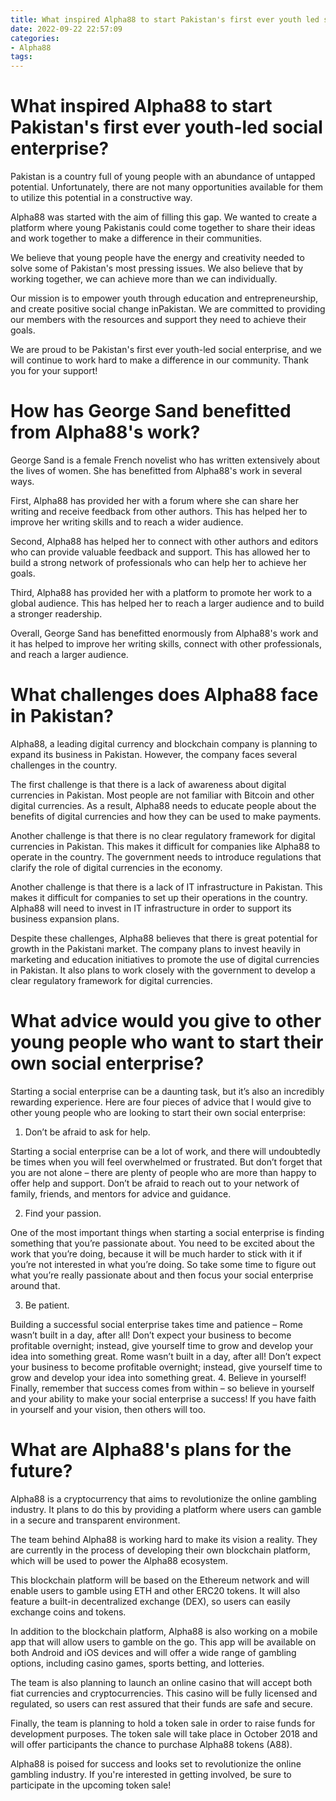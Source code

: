 ```yaml
---
title: What inspired Alpha88 to start Pakistan's first ever youth led social enterprise
date: 2022-09-22 22:57:09
categories:
- Alpha88
tags:
---
```



#  What inspired Alpha88 to start Pakistan's first ever youth-led social enterprise?

Pakistan is a country full of young people with an abundance of untapped potential. Unfortunately, there are not many opportunities available for them to utilize this potential in a constructive way.

Alpha88 was started with the aim of filling this gap. We wanted to create a platform where young Pakistanis could come together to share their ideas and work together to make a difference in their communities.

We believe that young people have the energy and creativity needed to solve some of Pakistan's most pressing issues. We also believe that by working together, we can achieve more than we can individually.

Our mission is to empower youth through education and entrepreneurship, and create positive social change inPakistan. We are committed to providing our members with the resources and support they need to achieve their goals.

We are proud to be Pakistan's first ever youth-led social enterprise, and we will continue to work hard to make a difference in our community. Thank you for your support!

#  How has George Sand benefitted from Alpha88's work?

George Sand is a female French novelist who has written extensively about the lives of women. She has benefitted from Alpha88's work in several ways.

First, Alpha88 has provided her with a forum where she can share her writing and receive feedback from other authors. This has helped her to improve her writing skills and to reach a wider audience.

Second, Alpha88 has helped her to connect with other authors and editors who can provide valuable feedback and support. This has allowed her to build a strong network of professionals who can help her to achieve her goals.

Third, Alpha88 has provided her with a platform to promote her work to a global audience. This has helped her to reach a larger audience and to build a stronger readership.

Overall, George Sand has benefitted enormously from Alpha88's work and it has helped to improve her writing skills, connect with other professionals, and reach a larger audience.

#  What challenges does Alpha88 face in Pakistan?

Alpha88, a leading digital currency and blockchain company is planning to expand its business in Pakistan. However, the company faces several challenges in the country.

The first challenge is that there is a lack of awareness about digital currencies in Pakistan. Most people are not familiar with Bitcoin and other digital currencies. As a result, Alpha88 needs to educate people about the benefits of digital currencies and how they can be used to make payments.

Another challenge is that there is no clear regulatory framework for digital currencies in Pakistan. This makes it difficult for companies like Alpha88 to operate in the country. The government needs to introduce regulations that clarify the role of digital currencies in the economy.

Another challenge is that there is a lack of IT infrastructure in Pakistan. This makes it difficult for companies to set up their operations in the country. Alpha88 will need to invest in IT infrastructure in order to support its business expansion plans.

Despite these challenges, Alpha88 believes that there is great potential for growth in the Pakistani market. The company plans to invest heavily in marketing and education initiatives to promote the use of digital currencies in Pakistan. It also plans to work closely with the government to develop a clear regulatory framework for digital currencies.

#  What advice would you give to other young people who want to start their own social enterprise?

Starting a social enterprise can be a daunting task, but it’s also an incredibly rewarding experience. Here are four pieces of advice that I would give to other young people who are looking to start their own social enterprise:

1. Don’t be afraid to ask for help.

Starting a social enterprise can be a lot of work, and there will undoubtedly be times when you will feel overwhelmed or frustrated. But don’t forget that you are not alone – there are plenty of people who are more than happy to offer help and support. Don’t be afraid to reach out to your network of family, friends, and mentors for advice and guidance.

2. Find your passion.

One of the most important things when starting a social enterprise is finding something that you’re passionate about. You need to be excited about the work that you’re doing, because it will be much harder to stick with it if you’re not interested in what you’re doing. So take some time to figure out what you’re really passionate about and then focus your social enterprise around that.

3. Be patient.

Building a successful social enterprise takes time and patience – Rome wasn’t built in a day, after all! Don’t expect your business to become profitable overnight; instead, give yourself time to grow and develop your idea into something great. Rome wasn’t built in a day, after all! Don’t expect your business to become profitable overnight; instead, give yourself time to grow and develop your idea into something great. 4. Believe in yourself! Finally, remember that success comes from within – so believe in yourself and your ability to make your social enterprise a success! If you have faith in yourself and your vision, then others will too.

#  What are Alpha88's plans for the future?

Alpha88 is a cryptocurrency that aims to revolutionize the online gambling industry. It plans to do this by providing a platform where users can gamble in a secure and transparent environment.

The team behind Alpha88 is working hard to make its vision a reality. They are currently in the process of developing their own blockchain platform, which will be used to power the Alpha88 ecosystem.

This blockchain platform will be based on the Ethereum network and will enable users to gamble using ETH and other ERC20 tokens. It will also feature a built-in decentralized exchange (DEX), so users can easily exchange coins and tokens.

In addition to the blockchain platform, Alpha88 is also working on a mobile app that will allow users to gamble on the go. This app will be available on both Android and iOS devices and will offer a wide range of gambling options, including casino games, sports betting, and lotteries.

The team is also planning to launch an online casino that will accept both fiat currencies and cryptocurrencies. This casino will be fully licensed and regulated, so users can rest assured that their funds are safe and secure.

Finally, the team is planning to hold a token sale in order to raise funds for development purposes. The token sale will take place in October 2018 and will offer participants the chance to purchase Alpha88 tokens (A88).

Alpha88 is poised for success and looks set to revolutionize the online gambling industry. If you're interested in getting involved, be sure to participate in the upcoming token sale!